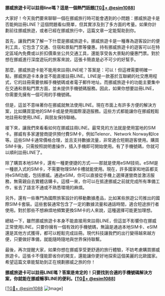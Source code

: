 **挪威旅遊卡可以註冊line嗎？這是一個熱門話題[[TG💪+ @esim1088](https://t.me/s/esim1088)]**

大家好！今天我們要來聊聊一個在挪威旅行時可能會遇到的小問題：挪威旅遊卡是否能夠註冊LINE？這個問題看似簡單，但其實涉及到了多方面的考量。如果你計劃前往挪威旅遊，或者已經在挪威旅行中，這篇文章一定能幫助到你。

首先，讓我們來了解一下什麼是挪威旅遊卡。挪威旅遊卡是一種專為遊客設計的便利工具，它包含了交通、住宿和景點門票等優惠。持有挪威旅遊卡的遊客可以在特定區域內免費或以折扣價乘坐公共交通工具，還能享受各大景點的優惠門票。對於想在挪威進行深度遊玩的旅客來說，這張卡簡直是必不可少的好幫手。

那麼，挪威旅遊卡能不能用來註冊LINE呢？答案是：可以！但這裡需要明確一點，挪威旅遊卡本身並不能直接註冊LINE。LINE是一款基於互聯網的社交應用程式，它的註冊需要依賴手機號碼或者電子郵件地址。而挪威旅遊卡的功能主要集中在交通和景點門票方面，並未提供手機號碼服務。因此，如果你想要註冊LINE，你需要先擁有一個可用的手機號碼。

但是，這並不意味著你在挪威就無法使用LINE。現在市面上有許多方便的解決方案，比如購買當地的SIM卡或是使用國際漫遊服務。這些方式都能讓你在挪威輕鬆地註冊和使用LINE，與朋友保持聯絡。

接下來，讓我們來看看如何在挪威註冊LINE。最常見的方法就是使用當地的SIM卡。挪威有多家運營商提供預付費SIM卡，例如Telenor、Network Norway和Ice等。這些SIM卡通常價格合理，並且支持數據流量，非常適合短期遊客使用。購買SIM卡後，只需按照說明書操作，插入手機即可開始使用。有了手機號碼，你就可以順利註冊LINE了。

除了購買本地SIM卡，還有一種更便捷的方式——那就是使用eSIM技術。eSIM是一種嵌入式的SIM卡，不需要物理SIM卡槽就能使用。現在，許多國家和地區都支持eSIM功能，包括挪威。通過eSIM，你可以直接從手機上選擇運營商並激活服務，無需親自去實體店購卡。這樣一來，你可以在抵達挪威之前就完成所有準備工作，省去了語言不通或不熟悉環境的麻煩。

另外，還有一些專門為國際旅客設計的移動數據產品，比如某些旅遊公司推出的國際SIM卡套裝。這些套裝通常包含了一定的數據流量和通話時間，適合短途旅行者使用。對於那些不想麻煩地頻繁更換SIM卡的人來說，這種選擇可能更加理想。

總結一下，雖然挪威旅遊卡本身不能直接用來註冊LINE，但這並不影響你在挪威正常使用LINE。只要你擁有一個有效的手機號碼，無論是通過本地SIM卡、eSIM還是其他方式獲得，都可以輕鬆完成註冊。現代科技讓我們的出行變得越來越方便，只要做好準備，就能隨時隨地與世界保持聯繫。

最後，再次提醒大家，如果你想在挪威享受更舒適的旅行體驗，不妨考慮購買挪威旅遊卡。這張卡不僅能節省你的開支，還能讓你更好地探索這個美麗的北歐國家。希望這篇文章能幫助到正在規劃挪威之旅的你！

**挪威旅遊卡可以註冊LINE嗎？答案是肯定的！只要找到合適的手機號碼解決方案，你就能在挪威暢享LINE的便利。[[TG💪+ @esim1088](https://t.me/s/esim1088)]**

[[TG💪+ @esim1088](https://t.me/s/esim1088) ![Image](https://i.postimg.cc/4NQfJmqS/Snipaste-2025-05-13-00-14-12.png)]